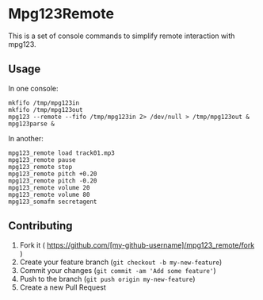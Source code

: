 # Mpg123Remote

This is a set of console commands to simplify remote interaction with mpg123.

## Usage

In one console:

    mkfifo /tmp/mpg123in
    mkfifo /tmp/mpg123out
    mpg123 --remote --fifo /tmp/mpg123in 2> /dev/null > /tmp/mpg123out &
    mpg123parse &

In another:

    mpg123_remote load track01.mp3
    mpg123_remote pause
    mpg123_remote stop
    mpg123_remote pitch +0.20
    mpg123_remote pitch -0.20
    mpg123_remote volume 20
    mpg123_remote volume 80
    mpg123_somafm secretagent

## Contributing

1. Fork it ( https://github.com/[my-github-username]/mpg123_remote/fork )
2. Create your feature branch (`git checkout -b my-new-feature`)
3. Commit your changes (`git commit -am 'Add some feature'`)
4. Push to the branch (`git push origin my-new-feature`)
5. Create a new Pull Request
